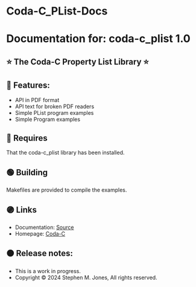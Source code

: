 
# Coda-C_PList-Docs

# Documentation for:  coda-c_plist 1.0

## ⭐️ The Coda-C Property List Library ⭐️

## 🔵 Features:

* API in PDF format
* API text for broken PDF readers
* Simple PList program examples
* Simple Program examples

## 🔴 Requires

That the coda-c_plist library has been installed.

## 🟢 Building

Makefiles are provided to compile the examples.

## 🟣 Links

* Documentation:  [Source](https://github.com/actguru/coda-c_plist)
* Homepage:  [Coda-C](https://coda-c.com/)

## 🟠 Release notes:

* This is a work in progress.
* Copyright © 2024 Stephen M. Jones, All rights reserved.


